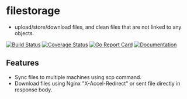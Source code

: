 # filestorage
- upload/store/download files, and clean files that are not linked to any objects.

[![Build Status](https://github.com/lovego/filestorage/actions/workflows/go.yml/badge.svg)](https://github.com/lovego/filestorage/actions/workflows/go.yml)
[![Coverage Status](https://coveralls.io/repos/github/lovego/filestorage/badge.svg?branch=master&1)](https://coveralls.io/github/lovego/filestorage)
[![Go Report Card](https://goreportcard.com/badge/github.com/lovego/filestorage)](https://goreportcard.com/report/github.com/lovego/filestorage)
[![Documentation](https://pkg.go.dev/badge/github.com/lovego/filestorage)](https://pkg.go.dev/github.com/lovego/filestorage@v0.0.4)

## Features
- Sync files to multiple machines using scp command.
- Download files using Nginx "X-Accel-Redirect" or sent file directly in response body.


